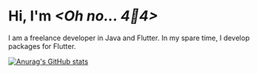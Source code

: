 # Hi, I'm *<Oh no... 4:cookie:4>*

I am a freelance developer in Java and Flutter. In my spare time, I develop packages for Flutter.

[![Anurag's GitHub stats](https://github-readme-stats.vercel.app/api?username=Nulllix&show_icons=true&theme=default&include_all_commits=true&hide=contribs,prs)](https://github.com/anuraghazra/github-readme-stats)
